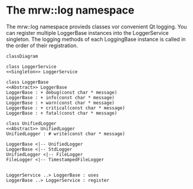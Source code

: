 # The mrw::log namespace

The mrw::log namespace provieds classes vor convenient Qt logging. You can register multiple LoggerBase instances into the LoggerService singleton. The logging methods of each LoggingBase instance is called in the order of their registration.

```mermaid
classDiagram

class LoggerService
<<Singleton>> LoggerService

class LoggerBase
<<Abstract>> LoggerBase
LoggerBase : + debug(const char * message)
LoggerBase : + info(const char * message)
LoggerBase : + warn(const char * message)
LoggerBase : + critical(const char * message)
LoggerBase : + fatal(const char * message)

class UnifiedLogger
<<Abstract>> UnifiedLogger
UnifiedLogger : # write(const char * message)

LoggerBase <|-- UnifiedLogger
LoggerBase <|-- StdLogger
UnifiedLogger <|-- FileLogger
FileLogger <|-- TimestampedFileLogger


LoggerService ..> LoggerBase : uses
LoggerBase ..> LoggerService : register

```
